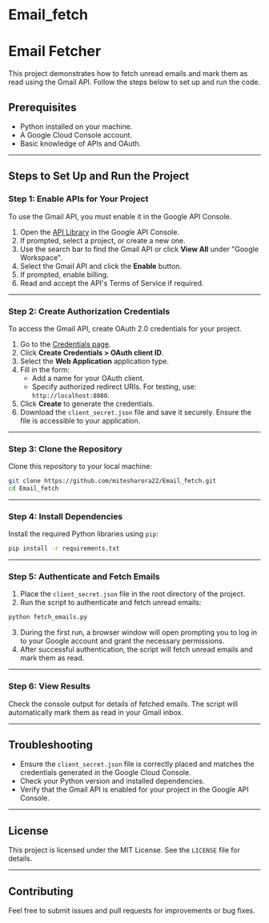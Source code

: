 # Email_fetch

# Email Fetcher

This project demonstrates how to fetch unread emails and mark them as read using the Gmail API. Follow the steps below to set up and run the code.

## Prerequisites

- Python installed on your machine.
- A Google Cloud Console account.
- Basic knowledge of APIs and OAuth.

---

## Steps to Set Up and Run the Project

### Step 1: Enable APIs for Your Project

To use the Gmail API, you must enable it in the Google API Console.

1. Open the [API Library](https://console.cloud.google.com/apis/library) in the Google API Console.
2. If prompted, select a project, or create a new one.
3. Use the search bar to find the Gmail API or click **View All** under "Google Workspace".
4. Select the Gmail API and click the **Enable** button.
5. If prompted, enable billing.
6. Read and accept the API's Terms of Service if required.

---

### Step 2: Create Authorization Credentials

To access the Gmail API, create OAuth 2.0 credentials for your project.

1. Go to the [Credentials page](https://console.cloud.google.com/apis/credentials).
2. Click **Create Credentials > OAuth client ID**.
3. Select the **Web Application** application type.
4. Fill in the form:
   - Add a name for your OAuth client.
   - Specify authorized redirect URIs. For testing, use: `http://localhost:8080`.
5. Click **Create** to generate the credentials.
6. Download the `client_secret.json` file and save it securely. Ensure the file is accessible to your application.

---

### Step 3: Clone the Repository

Clone this repository to your local machine:

```bash
git clone https://github.com/mitesharora22/Email_fetch.git
cd Email_fetch
```

---

### Step 4: Install Dependencies

Install the required Python libraries using `pip`:

```bash
pip install -r requirements.txt
```

---

### Step 5: Authenticate and Fetch Emails

1. Place the `client_secret.json` file in the root directory of the project.
2. Run the script to authenticate and fetch unread emails:

```bash
python fetch_emails.py
```

3. During the first run, a browser window will open prompting you to log in to your Google account and grant the necessary permissions.
4. After successful authentication, the script will fetch unread emails and mark them as read.

---

### Step 6: View Results

Check the console output for details of fetched emails. The script will automatically mark them as read in your Gmail inbox.

---

## Troubleshooting

- Ensure the `client_secret.json` file is correctly placed and matches the credentials generated in the Google Cloud Console.
- Check your Python version and installed dependencies.
- Verify that the Gmail API is enabled for your project in the Google API Console.

---

## License

This project is licensed under the MIT License. See the `LICENSE` file for details.

---

## Contributing

Feel free to submit issues and pull requests for improvements or bug fixes.
